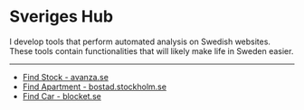 # Sveriges Hub

I develop tools that perform automated analysis on Swedish websites.
These tools contain functionalities that will likely make life in Sweden easier.

---

- [Find Stock  - avanza.se](stocksearch/)
- [Find Apartment - bostad.stockholm.se](aptsearch)
- [Find Car - blocket.se](carsearch/)